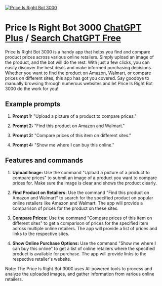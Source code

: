 
[![Price Is Right Bot 3000](https://files.oaiusercontent.com/file-5wxi2FzfqEF2Plz2QGSh3Tng?se=2123-10-18T17%3A05%3A21Z&sp=r&sv=2021-08-06&sr=b&rscc=max-age%3D31536000%2C%20immutable&rscd=attachment%3B%20filename%3D537366b2-d899-43e9-92b1-f3df92549271.png&sig=SHjjNMZFa3RXQq7MeQ%2Bp/lgVPDu6bWpentJOZvXoAmg%3D)](https://chat.openai.com/g/g-O3zvUXKUM-price-is-right-bot-3000)

# Price Is Right Bot 3000 [ChatGPT Plus](https://chat.openai.com/g/g-O3zvUXKUM-price-is-right-bot-3000) / [Search ChatGPT Free](https://gptcall.net/index.html#/?search=Price%20Is%20Right%20Bot%203000)

Price Is Right Bot 3000 is a handy app that helps you find and compare product prices across various online retailers. Simply upload an image of the product, and the bot will do the rest. With just a few clicks, you can easily discover the best deals and make informed purchasing decisions. Whether you want to find the product on Amazon, Walmart, or compare prices on different sites, this app has got you covered. Say goodbye to manually browsing through numerous websites and let Price Is Right Bot 3000 do the work for you!

## Example prompts

1. **Prompt 1:** "Upload a picture of a product to compare prices."

2. **Prompt 2:** "Find this product on Amazon and Walmart."

3. **Prompt 3:** "Compare prices of this item on different sites."

4. **Prompt 4:** "Show me where I can buy this online."


## Features and commands

1. **Upload Image:** Use the command "Upload a picture of a product to compare prices" to submit an image of a product you want to compare prices for. Make sure the image is clear and shows the product clearly.

2. **Find Product on Retailers:** Use the command "Find this product on Amazon and Walmart" to search for the specified product on popular online retailers like Amazon and Walmart. The app will provide a comparison of prices for the product on these sites.

3. **Compare Prices:** Use the command "Compare prices of this item on different sites" to get a comparison of prices for the specified item across multiple online retailers. The app will provide a list of prices and links to the respective sites.

4. **Show Online Purchase Options:** Use the command "Show me where I can buy this online" to get a list of online retailers where the specified product is available for purchase. The app will provide links to the respective retailer's website.

Note: The Price Is Right Bot 3000 uses AI-powered tools to process and analyze the uploaded images, and gather information from various online retailers.


